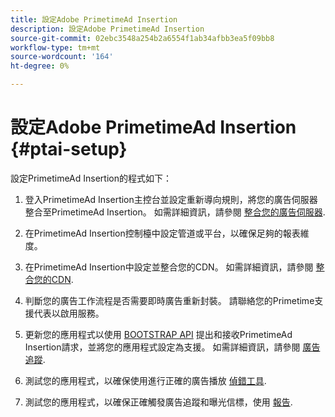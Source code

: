 ```yaml
---
title: 設定Adobe PrimetimeAd Insertion
description: 設定Adobe PrimetimeAd Insertion
source-git-commit: 02ebc3548a254b2a6554f1ab34afbb3ea5f09bb8
workflow-type: tm+mt
source-wordcount: '164'
ht-degree: 0%

---
```


# 設定Adobe PrimetimeAd Insertion {#ptai-setup}

設定PrimetimeAd Insertion的程式如下：

1. 登入PrimetimeAd Insertion主控台並設定重新導向規則，將您的廣告伺服器整合至PrimetimeAd Insertion。 如需詳細資訊，請參閱 [整合您的廣告伺服器](/help/primetime-ad-insertion/getting-started/integrate-ad-server.md).

1. 在PrimetimeAd Insertion控制檯中設定管道或平台，以確保足夠的報表維度。

1. 在PrimetimeAd Insertion中設定並整合您的CDN。 如需詳細資訊，請參閱 [整合您的CDN](integrate-cdn.md).

1. 判斷您的廣告工作流程是否需要即時廣告重新封裝。 請聯絡您的Primetime支援代表以啟用服務。

1. 更新您的應用程式以使用 [BOOTSTRAP API](/help/primetime-ad-insertion/technical-reference/bootstrap-api.md) 提出和接收PrimetimeAd Insertion請求，並將您的應用程式設定為支援。 如需詳細資訊，請參閱 [廣告追蹤](set-up-ad-tracking.md).

1. 測試您的應用程式，以確保使用進行正確的廣告播放 [偵錯工具](/help/primetime-ad-insertion/performance-monitoring-debugging-reporting/troubleshoot-and-debug.md).

1. 測試您的應用程式，以確保正確觸發廣告追蹤和曝光信標，使用 [報告](/help/primetime-ad-insertion/performance-monitoring-debugging-reporting/reporting-and-billing.md).
